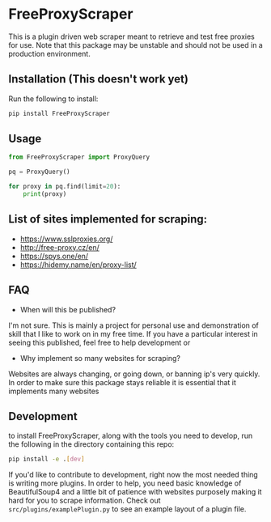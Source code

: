 # FreeProxyScraper
This is a plugin driven web scraper meant to retrieve and test free proxies for use. Note that this package may be unstable and should not be used in a production environment.

## Installation (This doesn't work yet)
Run the following to install:

```bash
pip install FreeProxyScraper
```

## Usage

```python
from FreeProxyScraper import ProxyQuery

pq = ProxyQuery()

for proxy in pq.find(limit=20):
    print(proxy)
```

## List of sites implemented for scraping:
- https://www.sslproxies.org/
- http://free-proxy.cz/en/
- https://spys.one/en/
- https://hidemy.name/en/proxy-list/

## FAQ
- When will this be published?

I'm not sure. This is mainly a project for personal use and demonstration of skill that I like to work on in my free time. If you have a particular interest in seeing this published, feel free to help development or 

- Why implement so many websites for scraping?

Websites are always changing, or going down, or banning ip's very quickly. In order to make sure this package stays reliable it is essential that it implements many websites

## Development
to install FreeProxyScraper, along with the tools you need to develop, run the following in the directory containing this repo:

```bash
pip install -e .[dev]
```

If you'd like to contribute to development, right now the most needed thing is writing more plugins. In order to help, you need basic knowledge of BeautifulSoup4 and a little bit of patience with websites purposely making it hard for you to scrape information. Check out `src/plugins/examplePlugin.py` to see an example layout of a plugin file.